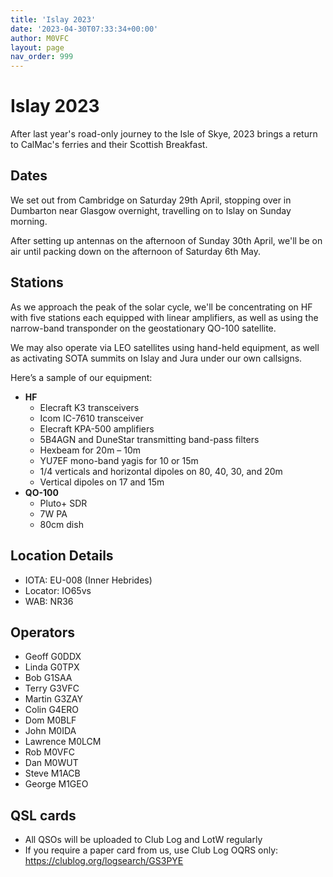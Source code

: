 ```yaml
---
title: 'Islay 2023'
date: '2023-04-30T07:33:34+00:00'
author: M0VFC
layout: page
nav_order: 999
---
```


# Islay 2023

After last year's road-only journey to the Isle of Skye, 2023 brings a return to CalMac's ferries and their Scottish Breakfast.

## Dates

We set out from Cambridge on Saturday 29th April, stopping over in Dumbarton near Glasgow overnight, travelling on to Islay on Sunday morning.

After setting up antennas on the afternoon of Sunday 30th April, we'll be on air until packing down on the afternoon of Saturday 6th May.

## Stations

As we approach the peak of the solar cycle, we'll be concentrating on HF with five stations each equipped with linear amplifiers, as well as using the narrow-band transponder on the geostationary QO-100 satellite.

We may also operate via LEO satellites using hand-held equipment, as well as activating SOTA summits on Islay and Jura under our own callsigns.

Here’s a sample of our equipment:

- **HF**
    - Elecraft K3 transceivers
    - Icom IC-7610 transceiver
    - Elecraft KPA-500 amplifiers
    - 5B4AGN and DuneStar transmitting band-pass filters
    - Hexbeam for 20m – 10m
    - YU7EF mono-band yagis for 10 or 15m
    - 1/4 verticals and horizontal dipoles on 80, 40, 30, and 20m
    - Vertical dipoles on 17 and 15m
- **QO-100**
    - Pluto+ SDR
    - 7W PA
    - 80cm dish

## Location Details

- IOTA: EU-008 (Inner Hebrides)
- Locator: IO65vs
- WAB: NR36

## Operators

- Geoff G0DDX
- Linda G0TPX
- Bob G1SAA
- Terry G3VFC
- Martin G3ZAY
- Colin G4ERO
- Dom M0BLF
- John M0IDA
- Lawrence M0LCM
- Rob M0VFC
- Dan M0WUT
- Steve M1ACB
- George M1GEO

## QSL cards

- All QSOs will be uploaded to Club Log and LotW regularly
- If you require a paper card from us, use Club Log OQRS only:  
    https://clublog.org/logsearch/GS3PYE
